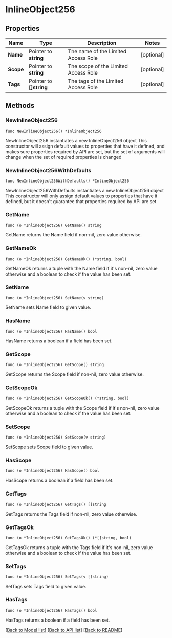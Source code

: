 # InlineObject256

## Properties

Name | Type | Description | Notes
------------ | ------------- | ------------- | -------------
**Name** | Pointer to **string** | The name of the Limited Access Role | [optional] 
**Scope** | Pointer to **string** | The scope of the Limited Access Role | [optional] 
**Tags** | Pointer to **[]string** | The tags of the Limited Access Role | [optional] 

## Methods

### NewInlineObject256

`func NewInlineObject256() *InlineObject256`

NewInlineObject256 instantiates a new InlineObject256 object
This constructor will assign default values to properties that have it defined,
and makes sure properties required by API are set, but the set of arguments
will change when the set of required properties is changed

### NewInlineObject256WithDefaults

`func NewInlineObject256WithDefaults() *InlineObject256`

NewInlineObject256WithDefaults instantiates a new InlineObject256 object
This constructor will only assign default values to properties that have it defined,
but it doesn't guarantee that properties required by API are set

### GetName

`func (o *InlineObject256) GetName() string`

GetName returns the Name field if non-nil, zero value otherwise.

### GetNameOk

`func (o *InlineObject256) GetNameOk() (*string, bool)`

GetNameOk returns a tuple with the Name field if it's non-nil, zero value otherwise
and a boolean to check if the value has been set.

### SetName

`func (o *InlineObject256) SetName(v string)`

SetName sets Name field to given value.

### HasName

`func (o *InlineObject256) HasName() bool`

HasName returns a boolean if a field has been set.

### GetScope

`func (o *InlineObject256) GetScope() string`

GetScope returns the Scope field if non-nil, zero value otherwise.

### GetScopeOk

`func (o *InlineObject256) GetScopeOk() (*string, bool)`

GetScopeOk returns a tuple with the Scope field if it's non-nil, zero value otherwise
and a boolean to check if the value has been set.

### SetScope

`func (o *InlineObject256) SetScope(v string)`

SetScope sets Scope field to given value.

### HasScope

`func (o *InlineObject256) HasScope() bool`

HasScope returns a boolean if a field has been set.

### GetTags

`func (o *InlineObject256) GetTags() []string`

GetTags returns the Tags field if non-nil, zero value otherwise.

### GetTagsOk

`func (o *InlineObject256) GetTagsOk() (*[]string, bool)`

GetTagsOk returns a tuple with the Tags field if it's non-nil, zero value otherwise
and a boolean to check if the value has been set.

### SetTags

`func (o *InlineObject256) SetTags(v []string)`

SetTags sets Tags field to given value.

### HasTags

`func (o *InlineObject256) HasTags() bool`

HasTags returns a boolean if a field has been set.


[[Back to Model list]](../README.md#documentation-for-models) [[Back to API list]](../README.md#documentation-for-api-endpoints) [[Back to README]](../README.md)


